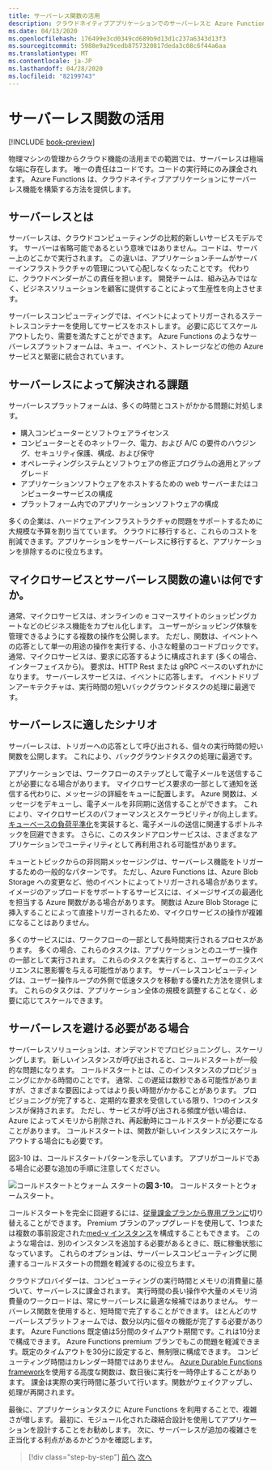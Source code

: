 ```yaml
---
title: サーバーレス関数の活用
description: クラウドネイティブアプリケーションでのサーバーレスと Azure Functions の活用
ms.date: 04/13/2020
ms.openlocfilehash: 176499e3cd0349cd689b9d13d1c237a6343d13f3
ms.sourcegitcommit: 5988e9a29cedb8757320817deda3c08c6f44a6aa
ms.translationtype: MT
ms.contentlocale: ja-JP
ms.lasthandoff: 04/28/2020
ms.locfileid: "82199743"
---
```

# <a name="leveraging-serverless-functions"></a>サーバーレス関数の活用

[!INCLUDE [book-preview](../../../includes/book-preview.md)]

物理マシンの管理からクラウド機能の活用までの範囲では、サーバーレスは極端な端に存在します。 唯一の責任はコードです。コードの実行時にのみ課金されます。 Azure Functions は、クラウドネイティブアプリケーションにサーバーレス機能を構築する方法を提供します。

## <a name="what-is-serverless"></a>サーバーレスとは

サーバーレスは、クラウドコンピューティングの比較的新しいサービスモデルです。 サーバーは省略可能であるという意味ではありません。コードは、サーバー上のどこかで実行されます。 この違いは、アプリケーションチームがサーバーインフラストラクチャの管理について心配しなくなったことです。 代わりに、クラウドベンダーがこの責任を担います。 開発チームは、組み込みではなく、ビジネスソリューションを顧客に提供することによって生産性を向上させます。

サーバーレスコンピューティングでは、イベントによってトリガーされるステートレスコンテナーを使用してサービスをホストします。 必要に応じてスケールアウトしたり、需要を満たすことができます。 Azure Functions のようなサーバーレスプラットフォームは、キュー、イベント、ストレージなどの他の Azure サービスと緊密に統合されています。

## <a name="what-challenges-are-solved-by-serverless"></a>サーバーレスによって解決される課題

サーバーレスプラットフォームは、多くの時間とコストがかかる問題に対処します。

- 購入コンピューターとソフトウェアライセンス
- コンピューターとそのネットワーク、電力、および A/C の要件のハウジング、セキュリティ保護、構成、および保守
- オペレーティングシステムとソフトウェアの修正プログラムの適用とアップグレード
- アプリケーションソフトウェアをホストするための web サーバーまたはコンピューターサービスの構成
- プラットフォーム内でのアプリケーションソフトウェアの構成

多くの企業は、ハードウェアインフラストラクチャの問題をサポートするために大規模な予算を割り当てています。 クラウドに移行すると、これらのコストを削減できます。アプリケーションをサーバーレスに移行すると、アプリケーションを排除するのに役立ちます。

## <a name="what-is-the-difference-between-a-microservice-and-a-serverless-function"></a>マイクロサービスとサーバーレス関数の違いは何ですか。

通常、マイクロサービスは、オンラインの e コマースサイトのショッピングカートなどのビジネス機能をカプセル化します。 ユーザーがショッピング体験を管理できるようにする複数の操作を公開します。 ただし、関数は、イベントへの応答として単一の用途の操作を実行する、小さな軽量のコードブロックです。
通常、マイクロサービスは、要求に応答するように構成されます (多くの場合、インターフェイスから)。 要求は、HTTP Rest または gRPC ベースのいずれかになります。 サーバーレスサービスは、イベントに応答します。 イベントドリブンアーキテクチャは、実行時間の短いバックグラウンドタスクの処理に最適です。

## <a name="what-scenarios-are-appropriate-for-serverless"></a>サーバーレスに適したシナリオ

サーバーレスは、トリガーへの応答として呼び出される、個々の実行時間の短い関数を公開します。 これにより、バックグラウンドタスクの処理に最適です。

アプリケーションでは、ワークフローのステップとして電子メールを送信することが必要になる場合があります。 マイクロサービス要求の一部として通知を送信する代わりに、メッセージの詳細をキューに配置します。 Azure 関数は、メッセージをデキューし、電子メールを非同期に送信することができます。 これにより、マイクロサービスのパフォーマンスとスケーラビリティが向上します。 [キューベースの負荷平準化](https://docs.microsoft.com/azure/architecture/patterns/queue-based-load-leveling)を実装すると、電子メールの送信に関連するボトルネックを回避できます。 さらに、このスタンドアロンサービスは、さまざまなアプリケーションでユーティリティとして再利用される可能性があります。

キューとトピックからの非同期メッセージングは、サーバーレス機能をトリガーするための一般的なパターンです。 ただし、Azure Functions は、Azure Blob Storage への変更など、他のイベントによってトリガーされる場合があります。 イメージのアップロードをサポートするサービスには、イメージサイズの最適化を担当する Azure 関数がある場合があります。 関数は Azure Blob Storage に挿入することによって直接トリガーされるため、マイクロサービスの操作が複雑になることはありません。

多くのサービスには、ワークフローの一部として長時間実行されるプロセスがあります。 多くの場合、これらのタスクは、アプリケーションとのユーザー操作の一部として実行されます。 これらのタスクを実行すると、ユーザーのエクスペリエンスに悪影響を与える可能性があります。 サーバーレスコンピューティングは、ユーザー操作ループの外側で低速タスクを移動する優れた方法を提供します。 これらのタスクは、アプリケーション全体の規模を調整することなく、必要に応じてスケールできます。

## <a name="when-should-you-avoid-serverless"></a>サーバーレスを避ける必要がある場合

サーバーレスソリューションは、オンデマンドでプロビジョニングし、スケーリングします。 新しいインスタンスが呼び出されると、コールドスタートが一般的な問題になります。 コールドスタートとは、このインスタンスのプロビジョニングにかかる時間のことです。 通常、この遅延は数秒である可能性がありますが、さまざまな要因によってはより長い時間がかかることがあります。 プロビジョニングが完了すると、定期的な要求を受信している限り、1つのインスタンスが保持されます。 ただし、サービスが呼び出される頻度が低い場合は、Azure によってメモリから削除され、再起動時にコールドスタートが必要になることがあります。 コールドスタートは、関数が新しいインスタンスにスケールアウトする場合にも必要です。

図3-10 は、コールドスタートパターンを示しています。 アプリがコールドである場合に必要な追加の手順に注意してください。

![コールドスタートとウォーム](./media/cold-start-warm-start.png)
スタートの**図 3-10**。 コールドスタートとウォームスタート。

コールドスタートを完全に回避するには、[従量課金プランから専用プランに](https://azure.microsoft.com/blog/understanding-serverless-cold-start/)切り替えることができます。 Premium プランのアップグレードを使用して、1つまたは複数の事前設定された[med-v インスタンス](https://docs.microsoft.com/azure/azure-functions/functions-premium-plan#pre-warmed-instances)を構成することもできます。 このような場合は、別のインスタンスを追加する必要があるときに、既に稼働状態になっています。 これらのオプションは、サーバーレスコンピューティングに関連するコールドスタートの問題を軽減するのに役立ちます。

クラウドプロバイダーは、コンピューティングの実行時間とメモリの消費量に基づいて、サーバーレスに課金されます。 実行時間の長い操作や大量のメモリ消費量のワークロードは、常にサーバーレスに最適な候補ではありません。 サーバーレス関数を使用すると、短時間で完了することができます。 ほとんどのサーバーレスプラットフォームでは、数分以内に個々の機能が完了する必要があります。 Azure Functions 既定値は5分間のタイムアウト期間です。これは10分まで構成できます。 Azure Functions premium プランでもこの問題を軽減できます。既定のタイムアウトを30分に設定すると、無制限に構成できます。 コンピューティング時間はカレンダー時間ではありません。 [Azure Durable Functions framework](https://docs.microsoft.com/azure/azure-functions/durable/durable-functions-overview?tabs=csharp)を使用する高度な関数は、数日後に実行を一時停止することがあります。 課金は実際の実行時間に基づいて行います。関数がウェイクアップし、処理が再開されます。

最後に、アプリケーションタスクに Azure Functions を利用することで、複雑さが増します。 最初に、モジュール化された疎結合設計を使用してアプリケーションを設計することをお勧めします。 次に、サーバーレスが追加の複雑さを正当化する利点があるかどうかを確認します。

>[!div class="step-by-step"]
>[前へ](leverage-containers-orchestrators.md)
>[次へ](combine-containers-serverless-approaches.md)

